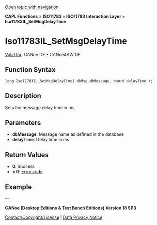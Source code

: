 [Open topic with navigation](../../../../../../CANoeDEFamily.htm#Topics/CAPLFunctions/ISO11783/ISOInteractionLayer/Functions/CAPLfunctionIso11783ILsetmsgdelaytime.md)

**CAPL Functions** » **ISO11783** » **ISO11783 Interaction Layer** » **Iso11783IL_SetMsgDelayTime**

# Iso11783IL_SetMsgDelayTime

[Valid for](../../../../Shared/FeatureAvailability.md): CANoe DE • CANoe4SW DE

## Function Syntax

```plaintext
long Iso11783IL_SetMsgDelayTime( dbMsg dbMessage, dword delayTime );
```

## Description

Sets the message delay time in ms.

## Parameters

- **dbMessage**: Message name as defined in the database
- **delayTime**: Delay time in ms

## Return Values

- **0**: Success
- **< 0**: [Error code](../../../CAPLfunctionsISOj1939ErrorCodes.md)

## Example

—

**CANoe (Desktop Editions & Test Bench Editions) Version 18 SP3**

[Contact/Copyright/License](../../../../Shared/ContactCopyrightLicense.md) | [Data Privacy Notice](https://www.vector.com/int/en/company/get-info/privacy-policy/)
